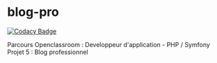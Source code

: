 # blog-pro

[![Codacy Badge](https://api.codacy.com/project/badge/Grade/0d4ef20682af4288a7f75398e77845fe)](https://app.codacy.com/manual/mat.bonhommeau85/blog-pro?utm_source=github.com&utm_medium=referral&utm_content=matanna/blog-pro&utm_campaign=Badge_Grade_Dashboard)

Parcours Openclassroom : Developpeur d'application - PHP / Symfony
Projet 5 : Blog professionnel
